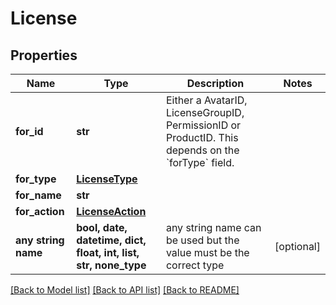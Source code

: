 # License


## Properties
Name | Type | Description | Notes
------------ | ------------- | ------------- | -------------
**for_id** | **str** | Either a AvatarID, LicenseGroupID, PermissionID or ProductID. This depends on the &#x60;forType&#x60; field. | 
**for_type** | [**LicenseType**](LicenseType.md) |  | 
**for_name** | **str** |  | 
**for_action** | [**LicenseAction**](LicenseAction.md) |  | 
**any string name** | **bool, date, datetime, dict, float, int, list, str, none_type** | any string name can be used but the value must be the correct type | [optional]

[[Back to Model list]](../README.md#documentation-for-models) [[Back to API list]](../README.md#documentation-for-api-endpoints) [[Back to README]](../README.md)


